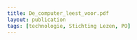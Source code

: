 ```yaml
---
title: De_computer_leest_voor.pdf
layout: publication
tags: [technologie, Stichting Lezen, PO]
---
```

